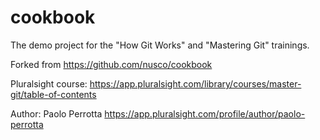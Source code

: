 # cookbook
The demo project for the "How Git Works" and "Mastering Git" trainings.

Forked from https://github.com/nusco/cookbook


Pluralsight course:
https://app.pluralsight.com/library/courses/master-git/table-of-contents


Author: Paolo Perrotta 
https://app.pluralsight.com/profile/author/paolo-perrotta
